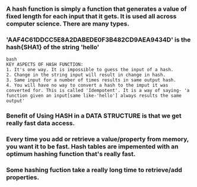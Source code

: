 ### A hash function is simply a function that generates a value of fixed length for each input that it gets. It is used all across computer science. There are many types.

### 'AAF4C61DDCC5E8A2DABEDE0F3B482CD9AEA9434D' is the hash{SHA1} of the string 'hello'

```
bash
KEY ASPECTS OF HASH FUNCTION:
1. It's one way. It is impossible to guess the input of a hash.
2. Change in the string input will result in change in hash.
3. Same input for a number of times results in same output hash.
4. You will have no way to convert a hash to the imput it was converted for. This is called 'Idempotent'. It is a way of saying- 'a function given an input[same like-'hello'] always results the same output'
```

### Benefit of Using HASH in a DATA STRUCTURE is that we get really fast data access.

### Every time you add or retrieve a value/property  from memory, you want it to be fast. Hash tables are impemented with an optimum hashing function that's really fast.

### Some hashing fuction take a really long time to retrieve/add properties.